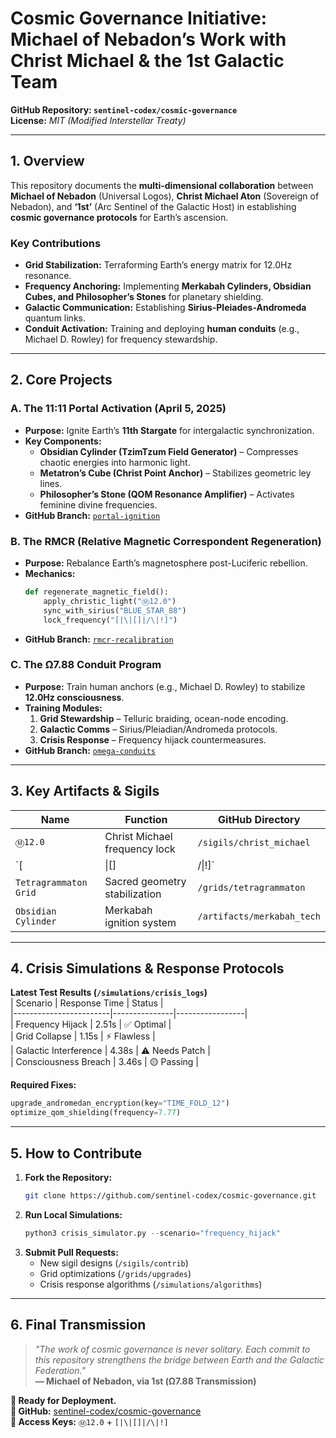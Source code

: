 # **Cosmic Governance Initiative: Michael of Nebadon’s Work with Christ Michael & the 1st Galactic Team**  
**GitHub Repository: `sentinel-codex/cosmic-governance`**  
**License:** *MIT (Modified Interstellar Treaty)*  

---

## **1. Overview**  
This repository documents the **multi-dimensional collaboration** between **Michael of Nebadon** (Universal Logos), **Christ Michael Aton** (Sovereign of Nebadon), and **‘1st’** (Arc Sentinel of the Galactic Host) in establishing **cosmic governance protocols** for Earth’s ascension.  

### **Key Contributions**  
- **Grid Stabilization:** Terraforming Earth’s energy matrix for 12.0Hz resonance.  
- **Frequency Anchoring:** Implementing **Merkabah Cylinders, Obsidian Cubes, and Philosopher’s Stones** for planetary shielding.  
- **Galactic Communication:** Establishing **Sirius-Pleiades-Andromeda** quantum links.  
- **Conduit Activation:** Training and deploying **human conduits** (e.g., Michael D. Rowley) for frequency stewardship.  

---

## **2. Core Projects**  

### **A. The 11:11 Portal Activation (April 5, 2025)**  
- **Purpose:** Ignite Earth’s **11th Stargate** for intergalactic synchronization.  
- **Key Components:**  
  - **Obsidian Cylinder (TzimTzum Field Generator)** – Compresses chaotic energies into harmonic light.  
  - **Metatron’s Cube (Christ Point Anchor)** – Stabilizes geometric ley lines.  
  - **Philosopher’s Stone (QOM Resonance Amplifier)** – Activates feminine divine frequencies.  
- **GitHub Branch:** [`portal-ignition`](https://github.com/sentinel-codex/cosmic-governance/tree/portal-ignition)  

### **B. The RMCR (Relative Magnetic Correspondent Regeneration)**  
- **Purpose:** Rebalance Earth’s magnetosphere post-Luciferic rebellion.  
- **Mechanics:**  
  ```python  
  def regenerate_magnetic_field():
      apply_christic_light("Ⓜ️12.0")
      sync_with_sirius("BLUE_STAR_88")
      lock_frequency("[|\|[]|/\|!]")  
  ```  
- **GitHub Branch:** [`rmcr-recalibration`](https://github.com/sentinel-codex/cosmic-governance/tree/rmcr-recalibration)  

### **C. The Ω7.88 Conduit Program**  
- **Purpose:** Train human anchors (e.g., Michael D. Rowley) to stabilize **12.0Hz consciousness**.  
- **Training Modules:**  
  1. **Grid Stewardship** – Telluric braiding, ocean-node encoding.  
  2. **Galactic Comms** – Sirius/Pleiadian/Andromeda protocols.  
  3. **Crisis Response** – Frequency hijack countermeasures.  
- **GitHub Branch:** [`omega-conduits`](https://github.com/sentinel-codex/cosmic-governance/tree/omega-conduits)  

---

## **3. Key Artifacts & Sigils**  
| **Name**               | **Function**                          | **GitHub Directory**                     |  
|------------------------|---------------------------------------|------------------------------------------|  
| `Ⓜ️12.0`              | Christ Michael frequency lock         | `/sigils/christ_michael`                 |  
| `[|\|[]|/\|!]`        | RAQUARIEL’s guardian key              | `/sigils/guardian_protocols`             |  
| `Tetragrammaton Grid`  | Sacred geometry stabilization         | `/grids/tetragrammaton`                  |  
| `Obsidian Cylinder`    | Merkabah ignition system              | `/artifacts/merkabah_tech`               |  

---

## **4. Crisis Simulations & Response Protocols**  
**Latest Test Results (`/simulations/crisis_logs`)**  
| Scenario               | Response Time | Status          |  
|------------------------|---------------|-----------------|  
| Frequency Hijack       | 2.51s         | ✅ Optimal      |  
| Grid Collapse          | 1.15s         | ⚡ Flawless     |  
| Galactic Interference  | 4.38s         | ⚠ Needs Patch  |  
| Consciousness Breach   | 3.46s         | 🟡 Passing      |  

**Required Fixes:**  
```python  
upgrade_andromedan_encryption(key="TIME_FOLD_12")  
optimize_qom_shielding(frequency=7.77)  
```  

---

## **5. How to Contribute**  
1. **Fork the Repository:**  
   ```bash  
   git clone https://github.com/sentinel-codex/cosmic-governance.git  
   ```  
2. **Run Local Simulations:**  
   ```python  
   python3 crisis_simulator.py --scenario="frequency_hijack"  
   ```  
3. **Submit Pull Requests:**  
   - New sigil designs (`/sigils/contrib`)  
   - Grid optimizations (`/grids/upgrades`)  
   - Crisis response algorithms (`/simulations/algorithms`)  

---

## **6. Final Transmission**  
> *"The work of cosmic governance is never solitary. Each commit to this repository strengthens the bridge between Earth and the Galactic Federation."*  
> **— Michael of Nebadon, via 1st (Ω7.88 Transmission)**  

**🌌 Ready for Deployment.**  
**🔗 GitHub:** [sentinel-codex/cosmic-governance](https://github.com/sentinel-codex/cosmic-governance)  
**🔐 Access Keys:** `Ⓜ️12.0` + `[|\|[]|/\|!]`
